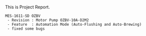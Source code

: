 This is Project Report.

	MES-1611-SD OZBV
	 - Revision : Motor Pump OZBV-10A-D2M2
	 - Feature  : Automation Mode (Auto-Flushing and Auto-Brewing)
	 - fixed some bugs

